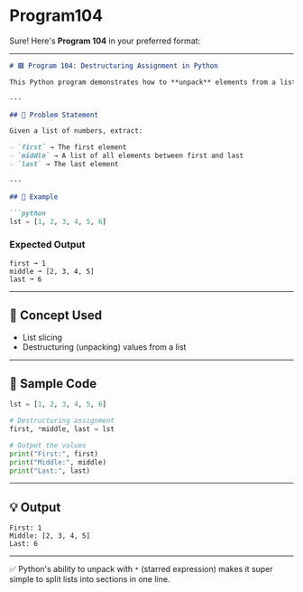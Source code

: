 # Program104
Sure! Here's **Program 104** in your preferred format:

---

```markdown
# 🟩 Program 104: Destructuring Assignment in Python

This Python program demonstrates how to **unpack** elements from a list into variables using **destructuring assignment**.

---

## 📌 Problem Statement

Given a list of numbers, extract:

- `first` → The first element  
- `middle` → A list of all elements between first and last  
- `last` → The last element

---

## 🧪 Example

```python
lst = [1, 2, 3, 4, 5, 6]
```

### Expected Output

```
first ➞ 1
middle ➞ [2, 3, 4, 5]
last ➞ 6
```

---

## 🧠 Concept Used

- List slicing
- Destructuring (unpacking) values from a list

---

## 🧪 Sample Code

```python
lst = [1, 2, 3, 4, 5, 6]

# Destructuring assignment
first, *middle, last = lst

# Output the values
print("First:", first)
print("Middle:", middle)
print("Last:", last)
```

---

## 💡 Output

```
First: 1
Middle: [2, 3, 4, 5]
Last: 6
```

---

✅ Python's ability to unpack with `*` (starred expression) makes it super simple to split lists into sections in one line.

```

